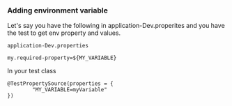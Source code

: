 ### Adding environment variable
Let's say you have the following in application-Dev.properites and you have the test to get env property and values.

`application-Dev.properties`
```
my.required-property=${MY_VARIABLE}
```

In your test class
```
@TestPropertySource(properties = {
        "MY_VARIABLE=myVariable"
})
```
